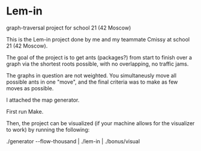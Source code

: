 # Lem-in
graph-traversal project for school 21 (42 Moscow)

This is the Lem-in project done by me and my teammate Cmissy at school 21 (42 Moscow).

The goal of the project is to get ants (packages?) from start to finish over a graph via the shortest roots possible, with no overlapping, no traffic jams.

The graphs in question are not weighted. You simultaneusly move all possible ants in one "move", and the final criteria was to make as few moves as possible.

I attached the map generator.

First run Make.

Then, the project can be visualized (if your machine allows for the visualizer to work) by running the following:

./generator --flow-thousand | ./lem-in | ./bonus/visual

